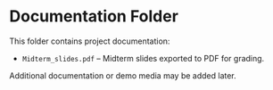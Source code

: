 # Documentation Folder

This folder contains project documentation:

- `Midterm_slides.pdf` – Midterm slides exported to PDF for grading.

Additional documentation or demo media may be added later.
